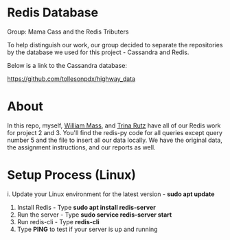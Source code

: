 # Redis Database 

Group: Mama Cass and the Redis Tributers

To help distinguish our work, our group decided to separate the repositories by the database we used for this project - Cassandra and Redis.

Below is a link to the Cassandra database:

https://github.com/tollesonpdx/highway_data

# About

In this repo, myself, [William Mass](https://github.com/WilliamMass), and [Trina Rutz](https://github.com/catspook) have all of our Redis work for project 2 and 3. You'll find the redis-py code for all queries except query number 5 and the file to insert all our data locally. We have the original data, the assignment instructions, and our reports as well.

# Setup Process (Linux)

i. Update your Linux environment for the latest version - **sudo apt update**
1. Install Redis - Type **sudo apt install redis-server**
2. Run the server - Type **sudo service redis-server start**
3. Run redis-cli - Type **redis-cli**
4. Type **PING** to test if your server is up and running



